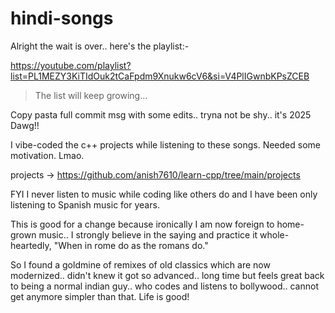 # hindi-songs

Alright the wait is over.. here's the playlist:-

https://youtube.com/playlist?list=PL1MEZY3KiTIdOuk2tCaFpdm9Xnukw6cV6&si=V4PlIGwnbKPsZCEB

> The list will keep growing...

Copy pasta full commit msg with some edits.. tryna not be shy.. it's 2025 Dawg!!

I vibe-coded the c++ projects while listening to these songs. Needed some motivation. Lmao.

projects -> https://github.com/anish7610/learn-cpp/tree/main/projects

FYI I never listen to music while coding like others do and I have been only listening to Spanish music for years.

This is good for a change because ironically I am now foreign to home-grown music.. I strongly believe in the saying and practice it whole-heartedly, "When in rome do as the romans do."

So I found a goldmine of remixes of old classics which are now modernized.. didn't knew it got so advanced.. long time but feels great back to being a normal indian guy.. who codes and listens to bollywood.. cannot get anymore simpler than that. Life is good!

